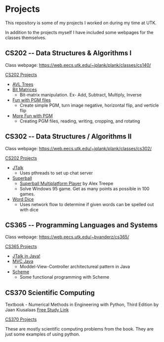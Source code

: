 # Projects
This repository is some of my projects I worked on during my time at UTK.

In addition to the projects myself I have included some webpages for the classes themselves.

## CS202 -- Data Structures & Algorithms I
Class webpage: https://web.eecs.utk.edu/~jplank/plank/classes/cs140/

[CS202 Projects](https://github.com/hkitts/Projects/tree/main/DataStructures_Algorithms)
- [AVL Trees](https://github.com/hkitts/Projects/tree/main/DataStructures_Algorithms/AVLTrees)
- [Bit Matrices](https://github.com/hkitts/Projects/tree/main/DataStructures_Algorithms/BitMatrices)
  - Bit-matrix manipulation. Ex- Add, Subtract, Multiply, Inverse
- [Fun with PGM files](https://github.com/hkitts/Projects/tree/main/DataStructures_Algorithms/FunWithPGM)
  - Create simple PGM, turn image negative, horizontal flip, and verticle flip
- [More Fun with PGM](https://github.com/hkitts/Projects/tree/main/DataStructures_Algorithms/MoreFunWithPGM)
  - Creating PGM files, reading, writing, cropping, and rotating


## CS302 -- Data Structures / Algorithms II
Class webpage: https://web.eecs.utk.edu/~jplank/plank/classes/cs302/

[CS202 Projects](https://github.com/hkitts/Projects/tree/main/DataStructures_AlgorithmsII)

- [JTalk](https://github.com/hkitts/Projects/tree/main/DataStructures_AlgorithmsII/JTalk)
  - Uses pthreads to set up chat server
- [Superball](https://github.com/hkitts/Projects/tree/main/DataStructures_AlgorithmsII/Superball)
  - [Superball Multiplatform Player](https://drive.google.com/file/d/0B4rzPrfwFCsKbUpwd21pMlgtc1E/view) by Alex Treepe
  - Solve Windows 95 game. Get as many points as possible in 100 games. 
- [Word Dice](https://github.com/hkitts/Projects/tree/main/DataStructures_AlgorithmsII/WordDice)
  - Uses network flow to determine if given words can be spelled out with dice

## CS365 -- Programming Languages and Systems
Class webpage: https://web.eecs.utk.edu/~bvanderz/cs365/

[CS365 Projects](https://github.com/hkitts/Projects/tree/main/ProgrammingLanguagesAndSystems)

- [JTalk in Java!](https://github.com/hkitts/Projects/tree/main/ProgrammingLanguagesAndSystems/Java_JTalk)
- [MVC Java](https://github.com/hkitts/Projects/tree/main/ProgrammingLanguagesAndSystems/MVC_Java)
  - Moddel-View-Controller architectureal pattern in Java
- [Scheme](https://github.com/hkitts/Projects/tree/main/ProgrammingLanguagesAndSystems/Scheme)
  - Some functional programming with Scheme
## CS370 Scientific Computing
Textbook - Numerical Methods in Engineering with Python, Third Edition by Jaan Kiusalaas
[Free Study Link](https://www.thefreestudy.com/pdf-numerical-methods-in-engineering-with-python-3-3rd-edition/)

[CS370 Projects](https://github.com/hkitts/Projects/tree/main/ScientificComputing)

These are mostly scientific computing problems from the book. They are just some examples of using python.

